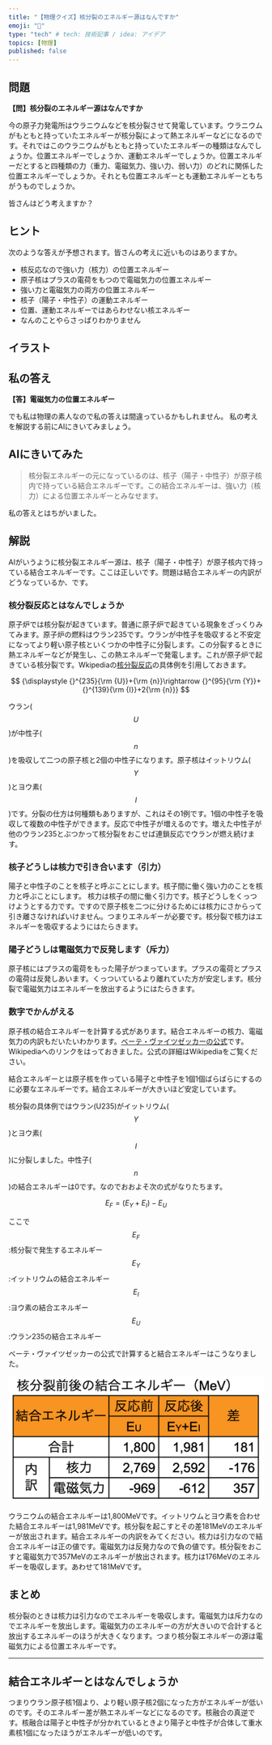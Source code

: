 ```yaml
---
title: "【物理クイズ】核分裂のエネルギー源はなんですか"
emoji: "🦔"
type: "tech" # tech: 技術記事 / idea: アイデア
topics: [物理]
published: false
---
```

## 問題 

**【問】核分裂のエネルギー源はなんですか**

今の原子力発電所はウラニウムなどを核分裂させて発電しています。ウラニウムがもともと持っていたエネルギーが核分裂によって熱エネルギーなどになるのです。それではこのウラニウムがもともと持っていたエネルギーの種類はなんでしょうか。位置エネルギーでしょうか、運動エネルギーでしょうか。位置エネルギーだとすると四種類の力（重力、電磁気力、強い力、弱い力）のどれに関係した位置エネルギーでしょうか。それとも位置エネルギーとも運動エネルギーともちがうものでしょうか。

皆さんはどう考えますか？

## ヒント 

次のような答えが予想されます。皆さんの考えに近いものはありますか。

- 核反応なので強い力（核力）の位置エネルギー
- 原子核はプラスの電荷をもつので電磁気力の位置エネルギー
- 強い力と電磁気力の両方の位置エネルギー
- 核子（陽子・中性子）の運動エネルギー
- 位置、運動エネルギーではあらわせない核エネルギー
- なんのことやらさっぱりわかりません

## イラスト 

## 私の答え 

**【答】電磁気力の位置エネルギー**

でも私は物理の素人なので私の答えは間違っているかもしれません。 私の考えを解説する前にAIにきいてみましょう。

## AIにきいてみた 

> 核分裂エネルギーの元になっているのは、核子（陽子・中性子）が原子核内で持っている結合エネルギーです。この結合エネルギーは、強い力（核力）による位置エネルギーとみなせます。

私の答えとはちがいました。

## 解説 

AIがいうように核分裂エネルギー源は、核子（陽子・中性子）が原子核内で持っている結合エネルギーです。ここは正しいです。問題は結合エネルギーの内訳がどうなっているか、です。


### 核分裂反応とはなんでしょうか 

原子炉では核分裂が起きています。普通に原子炉で起きている現象をざっくりみてみます。原子炉の燃料はウラン235です。ウランが中性子を吸収すると不安定になってより軽い原子核といくつかの中性子に分裂します。この分裂するときに熱エネルギーなどが発生し、この熱エネルギーで発電します。これが原子炉で起きている核分裂です。Wkipediaの[核分裂反応](https://ja.wikipedia.org/wiki/%E6%A0%B8%E5%88%86%E8%A3%82%E5%8F%8D%E5%BF%9C)の具体例を引用しておきます。

$$
{\displaystyle {}^{235}{\rm {U}}+{\rm {n}}\rightarrow {}^{95}{\rm {Y}}+{}^{139}{\rm {I}}+2{\rm {n}}}
$$

ウラン($${U}$$)が中性子($${n}$$)を吸収して二つの原子核と2個の中性子になります。原子核はイットリウム($${Y}$$)とヨウ素($${I}$$)です。分裂の仕方は何種類もありますが、これはその1例です。1個の中性子を吸収して複数の中性子ができます。反応で中性子が増えるのです。増えた中性子が他のウラン235とぶつかって核分裂をおこせば連鎖反応でウランが燃え続けます。

### 核子どうしは核力で引き合います（引力） 

陽子と中性子のことを核子と呼ぶことにします。核子間に働く強い力のことを核力と呼ぶことにします。 核力は核子の間に働く引力です。核子どうしをくっつけようとする力です。ですので原子核を二つに分けるためには核力にさからって引き離さなければいけません。つまりエネルギーが必要です。核分裂で核力はエネルギーを吸収するようにはたらきます。

### 陽子どうしは電磁気力で反発します（斥力） 

原子核にはプラスの電荷をもった陽子がつまっています。プラスの電荷とプラスの電荷は反発しあいます。くっついているより離れていた方が安定します。核分裂で電磁気力はエネルギーを放出するようにはたらきます。

### 数字でかんがえる 

原子核の結合エネルギーを計算する式があります。結合エネルギーの核力、電磁気力の内訳もだいたいわかります。[ベーテ・ヴァイツゼッカーの公式](https://ja.wikipedia.org/wiki/%E3%83%99%E3%83%BC%E3%83%86%E3%83%BB%E3%83%B4%E3%82%A1%E3%82%A4%E3%83%84%E3%82%BC%E3%83%83%E3%82%AB%E3%83%BC%E3%81%AE%E5%85%AC%E5%BC%8F)です。Wikipediaへのリンクをはっておきました。公式の詳細はWikipediaをご覧ください。

結合エネルギーとは原子核を作っている陽子と中性子を1個1個ばらばらにするのに必要なエネルギーです。結合エネルギーが大きいほど安定しています。

核分裂の具体例ではウラン(U235)がイットリウム($${Y}$$)とヨウ素($${I}$$)に分裂しました。中性子($${n}$$)の結合エネルギーは0です。なのでおおよそ次の式がなりたちます。

$$
E_F=(E_Y+E_I)-E_U
$$

ここで
$${E_F}$$:核分裂で発生するエネルギー
$${E_Y}$$:イットリウムの結合エネルギー
$${E_I}$$:ヨウ素の結合エネルギー
$${E_U}$$:ウラン235の結合エネルギー

ベーテ・ヴァイツゼッカーの公式で計算すると結合エネルギーはこうなりました。

![](/images/250403fission_table.png)

ウラニウムの結合エネルギーは1,800MeVです。イットリウムとヨウ素を合わせた結合エネルギーは1,981MeVです。核分裂を起こすとその差181MeVのエネルギーが放出されます。結合エネルギーの内訳をみてください。核力は引力なので結合エネルギーは正の値です。電磁気力は反発力なので負の値です。核分裂をおこすと電磁気力で357MeVのエネルギーが放出されます。核力は176MeVのエネルギーを吸収します。あわせて181MeVです。

## まとめ 

核分裂のときは核力は引力なのでエネルギーを吸収します。電磁気力は斥力なのでエネルギーを放出します。電磁気力のエネルギーの方が大きいので合計すると放出するエネルギーのほうが大きくなります。つまり核分裂エネルギーの源は電磁気力による位置エネルギーです。

----

## 結合エネルギーとはなんでしょうか 

つまりウラン原子核1個より、より軽い原子核2個になった方がエネルギーが低いのです。そのエネルギー差が熱エネルギーなどになるのです。核融合の真逆です。核融合は陽子と中性子が分かれているときより陽子と中性子が合体して重水素核1個になったほうがエネルギーが低いのです。
